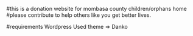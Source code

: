 #this is a donation website for mombasa county children/orphans home
#please contribute to help others like you get better lives.

#requirements
Wordpress
Used theme => Danko
